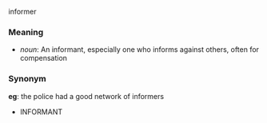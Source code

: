 informer
### Meaning
+ _noun_: An informant, especially one who informs against others, often for compensation

### Synonym

__eg__: the police had a good network of informers

+ INFORMANT



